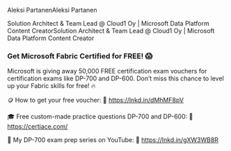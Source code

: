 Aleksi PartanenAleksi Partanen
 
Solution Architect & Team Lead @ Cloud1 Oy | Microsoft Data Platform Content CreatorSolution Architect & Team Lead @ Cloud1 Oy | Microsoft Data Platform Content Creator
 
 
### Get Microsoft Fabric Certified for FREE! 😱

Microsoft is giving away 50,000 FREE certification exam vouchers for certification exams like DP-700 and DP-600. Don’t miss this chance to level up your Fabric skills for free! 🔥

🪙 How to get your free voucher:
🔗 https://lnkd.in/dMhMF8pV

🎓 Free custom-made practice questions DP-700 and DP-600:
🔗 https://certiace.com/

🎥 My DP-700 exam prep series on YouTube:
🔗 https://lnkd.in/gXW3WB8R

  
